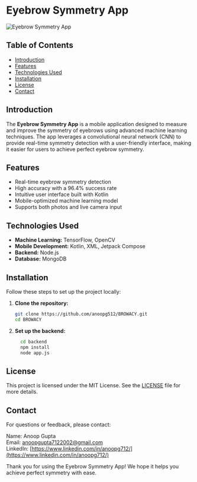 # Eyebrow Symmetry App

![Eyebrow Symmetry App]("C:\Users\anoop\Downloads\app_logo.jpg")

## Table of Contents
- [Introduction](#introduction)
- [Features](#features)
- [Technologies Used](#technologies-used)
- [Installation](#installation)
- [License](#license)
- [Contact](#contact)

## Introduction
The **Eyebrow Symmetry App** is a mobile application designed to measure and improve the symmetry of eyebrows using advanced machine learning techniques. The app leverages a convolutional neural network (CNN) to provide real-time symmetry detection with a user-friendly interface, making it easier for users to achieve perfect eyebrow symmetry.

## Features
- Real-time eyebrow symmetry detection
- High accuracy with a 96.4% success rate
- Intuitive user interface built with Kotlin
- Mobile-optimized machine learning model
- Supports both photos and live camera input

## Technologies Used
- **Machine Learning:** TensorFlow, OpenCV
- **Mobile Development:** Kotlin, XML, Jetpack Compose
- **Backend:** Node.js
- **Database:** MongoDB

## Installation
Follow these steps to set up the project locally:

1. **Clone the repository:**
   ```bash
   git clone https://github.com/anoopg512/BROWACY.git
   cd BROWACY
2. **Set up the backend:**
   ```bash
     cd backend
     npm install
     node app.js
## License
This project is licensed under the MIT License. See the [LICENSE](https://github.com/anoopg512/BROWACY/blob/master/LICENSE.txt) file for more details.


## Contact
For questions or feedback, please contact:

Name: Anoop Gupta  
Email: [anoopgupta7122002@gmail.com](mailto:anoopgupta7122002@gmail.com)  
LinkedIn: [https://www.linkedin.com/in/anoopg712/](https://www.linkedin.com/in/anoopg712/)



Thank you for using the Eyebrow Symmetry App! We hope it helps you achieve perfect symmetry with ease.




